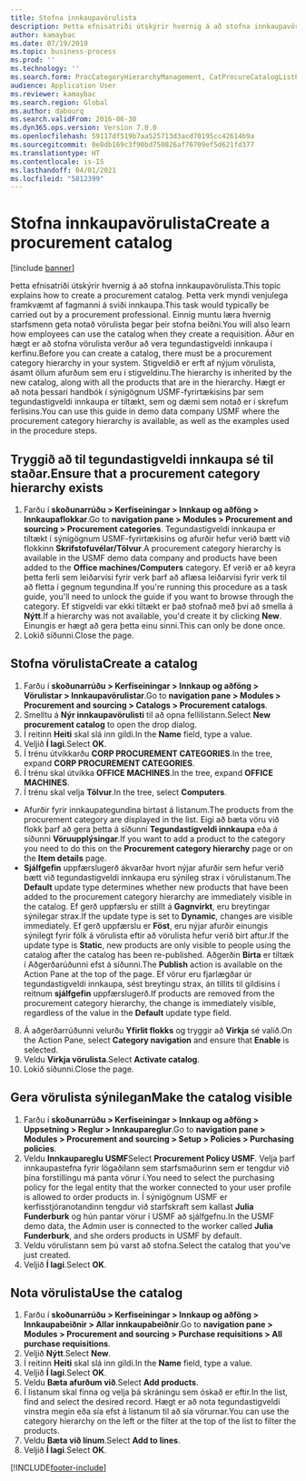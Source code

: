 ```yaml
---
title: Stofna innkaupavörulista
description: Þetta efnisatriði útskýrir hvernig á að stofna innkaupavörulista.
author: kamaybac
ms.date: 07/19/2019
ms.topic: business-process
ms.prod: ''
ms.technology: ''
ms.search.form: ProcCategoryHierarchyManagement, CatProcureCatalogListPage, CatProcureCatalogCreate, CatProcureCatalogEdit, SysPolicyListPage, SysPolicy, CatCatalogPolicyRule, PurchReqTableListPage, PurchReqCreate, PurchReqTable, PurchReqAddItem
audience: Application User
ms.reviewer: kamaybac
ms.search.region: Global
ms.author: dabourq
ms.search.validFrom: 2016-06-30
ms.dyn365.ops.version: Version 7.0.0
ms.openlocfilehash: 59117df519b7aa525713d3acd70195cc42614b9a
ms.sourcegitcommit: 0e8db169c3f90bd750826af76709ef5d621fd377
ms.translationtype: HT
ms.contentlocale: is-IS
ms.lasthandoff: 04/01/2021
ms.locfileid: "5812399"
---
```

# <a name="create-a-procurement-catalog"></a><span data-ttu-id="5ce59-103">Stofna innkaupavörulista</span><span class="sxs-lookup"><span data-stu-id="5ce59-103">Create a procurement catalog</span></span>

[!include [banner](../../includes/banner.md)]

<span data-ttu-id="5ce59-104">Þetta efnisatriði útskýrir hvernig á að stofna innkaupavörulista.</span><span class="sxs-lookup"><span data-stu-id="5ce59-104">This topic explains how to create a procurement catalog.</span></span> <span data-ttu-id="5ce59-105">Þetta verk myndi venjulega framkvæmt af fagmanni á sviði innkaupa.</span><span class="sxs-lookup"><span data-stu-id="5ce59-105">This task would typically be carried out by a procurement professional.</span></span> <span data-ttu-id="5ce59-106">Einnig muntu læra hvernig starfsmenn geta notað vörulista þegar þeir stofna beiðni.</span><span class="sxs-lookup"><span data-stu-id="5ce59-106">You will also learn how employees can use the catalog when they create a requisition.</span></span> <span data-ttu-id="5ce59-107">Áður en hægt er að stofna vörulista verður að vera tegundastigveldi innkaupa í kerfinu.</span><span class="sxs-lookup"><span data-stu-id="5ce59-107">Before you can create a catalog, there must be a procurement category hierarchy in your system.</span></span> <span data-ttu-id="5ce59-108">Stigveldið er erft af nýjum vörulista, ásamt öllum afurðum sem eru í stigveldinu.</span><span class="sxs-lookup"><span data-stu-id="5ce59-108">The hierarchy is inherited by the new catalog, along with all the products that are in the hierarchy.</span></span> <span data-ttu-id="5ce59-109">Hægt er að nota þessari handbók í sýnigögnum USMF-fyrirtækisins þar sem tegundastigveldi innkaupa er tiltækt, sem og dæmi sem notað er í skrefum ferlisins.</span><span class="sxs-lookup"><span data-stu-id="5ce59-109">You can use this guide in demo data company USMF where the procurement category hierarchy is available, as well as the examples used in the procedure steps.</span></span>


## <a name="ensure-that-a-procurement-category-hierarchy-exists"></a><span data-ttu-id="5ce59-110">Tryggið að til tegundastigveldi innkaupa sé til staðar.</span><span class="sxs-lookup"><span data-stu-id="5ce59-110">Ensure that a procurement category hierarchy exists</span></span>
1. <span data-ttu-id="5ce59-111">Farðu í **skoðunarrúðu > Kerfiseiningar > Innkaup og aðföng > Innkaupaflokkar**.</span><span class="sxs-lookup"><span data-stu-id="5ce59-111">Go to **navigation pane > Modules > Procurement and sourcing > Procurement categories**.</span></span> <span data-ttu-id="5ce59-112">Tegundastigveldi innkaupa er tiltækt í sýnigögnum USMF-fyrirtækisins og afurðir hefur verið bætt við flokkinn **Skrifstofuvélar/Tölvur**.</span><span class="sxs-lookup"><span data-stu-id="5ce59-112">A procurement category hierarchy is available in the USMF demo data company and products have been added to the **Office machines/Computers** category.</span></span> <span data-ttu-id="5ce59-113">Ef verið er að keyra þetta ferli sem leiðarvísi fyrir verk þarf að aflæsa leiðarvísi fyrir verk til að fletta í gegnum tegundina.</span><span class="sxs-lookup"><span data-stu-id="5ce59-113">If you're running this procedure as a task guide, you'll need to unlock the guide if you want to browse through the category.</span></span> <span data-ttu-id="5ce59-114">Ef stigveldi var ekki tiltækt er það stofnað með því að smella á **Nýtt**.</span><span class="sxs-lookup"><span data-stu-id="5ce59-114">If a hierarchy was not available, you'd create it by clicking **New**.</span></span> <span data-ttu-id="5ce59-115">Einungis er hægt að gera þetta einu sinni.</span><span class="sxs-lookup"><span data-stu-id="5ce59-115">This can only be done once.</span></span>  
2. <span data-ttu-id="5ce59-116">Lokið síðunni.</span><span class="sxs-lookup"><span data-stu-id="5ce59-116">Close the page.</span></span>

## <a name="create-a-catalog"></a><span data-ttu-id="5ce59-117">Stofna vörulista</span><span class="sxs-lookup"><span data-stu-id="5ce59-117">Create a catalog</span></span>
1. <span data-ttu-id="5ce59-118">Farðu í **skoðunarrúðu > Kerfiseiningar > Innkaup og aðföng > Vörulistar > Innkaupavörulistar**.</span><span class="sxs-lookup"><span data-stu-id="5ce59-118">Go to **navigation pane > Modules > Procurement and sourcing > Catalogs > Procurement catalogs**.</span></span>
2. <span data-ttu-id="5ce59-119">Smelltu á **Nýr innkaupavörulisti** til að opna fellilistann.</span><span class="sxs-lookup"><span data-stu-id="5ce59-119">Select **New procurement catalog** to open the drop dialog.</span></span>
3. <span data-ttu-id="5ce59-120">Í reitinn **Heiti** skal slá inn gildi.</span><span class="sxs-lookup"><span data-stu-id="5ce59-120">In the **Name** field, type a value.</span></span>
4. <span data-ttu-id="5ce59-121">Veljið **Í lagi**.</span><span class="sxs-lookup"><span data-stu-id="5ce59-121">Select **OK**.</span></span>
5. <span data-ttu-id="5ce59-122">Í trénu útvíkkarðu **CORP PROCUREMENT CATEGORIES**.</span><span class="sxs-lookup"><span data-stu-id="5ce59-122">In the tree, expand **CORP PROCUREMENT CATEGORIES**.</span></span>
6. <span data-ttu-id="5ce59-123">Í trénu skal útvíkka **OFFICE MACHINES**.</span><span class="sxs-lookup"><span data-stu-id="5ce59-123">In the tree, expand **OFFICE MACHINES**.</span></span>
7. <span data-ttu-id="5ce59-124">Í trénu skal velja **Tölvur**.</span><span class="sxs-lookup"><span data-stu-id="5ce59-124">In the tree, select **Computers**.</span></span>

  - <span data-ttu-id="5ce59-125">Afurðir fyrir innkaupategundina birtast á listanum.</span><span class="sxs-lookup"><span data-stu-id="5ce59-125">The products from the procurement category are displayed in the list.</span></span> <span data-ttu-id="5ce59-126">Eigi að bæta vöru við flokk þarf að gera þetta á síðunni **Tegundastigveldi innkaupa** eða á síðunni **Vöruupplýsingar**.</span><span class="sxs-lookup"><span data-stu-id="5ce59-126">If you want to add a product to the category you need to do this on the **Procurement category hierarchy** page or on the **Item details** page.</span></span>  
  - <span data-ttu-id="5ce59-127">**Sjálfgefin** uppfærslugerð ákvarðar hvort nýjar afurðir sem hefur verið bætt við tegundastigveldi innkaupa eru sýnileg strax í vörulistanum.</span><span class="sxs-lookup"><span data-stu-id="5ce59-127">The **Default** update type determines whether new products that have been added to the procurement category hierarchy are immediately visible in the catalog.</span></span> <span data-ttu-id="5ce59-128">Ef gerð uppfærslu er stillt á **Gagnvirkt**, eru breytingar sýnilegar strax.</span><span class="sxs-lookup"><span data-stu-id="5ce59-128">If the update type is set to **Dynamic**, changes are visible immediately.</span></span> <span data-ttu-id="5ce59-129">Ef gerð uppfærslu er **Föst**, eru nýjar afurðir einungis sýnilegt fyrir fólk á vörulista eftir að vörulista hefur verið birt aftur.</span><span class="sxs-lookup"><span data-stu-id="5ce59-129">If the update type is **Static**, new products are only visible to people using the catalog after the catalog has been re-published.</span></span> <span data-ttu-id="5ce59-130">Aðgerðin **Birta** er tiltæk í Aðgerðarúðunni efst á síðunni.</span><span class="sxs-lookup"><span data-stu-id="5ce59-130">The **Publish** action is available on the Action Pane at the top of the page.</span></span> <span data-ttu-id="5ce59-131">Ef vörur eru fjarlægðar úr tegundastigveldi innkaupa, sést breytingu strax, án tillits til gildisins í reitnum **sjálfgefin** uppfærslugerð.</span><span class="sxs-lookup"><span data-stu-id="5ce59-131">If products are removed from the procurement category hierarchy, the change is immediately visible, regardless of the value in the **Default** update type field.</span></span>  

8. <span data-ttu-id="5ce59-132">Á aðgerðarrúðunni velurðu **Yfirlit flokks** og tryggir að **Virkja** sé valið.</span><span class="sxs-lookup"><span data-stu-id="5ce59-132">On the Action Pane, select **Category navigation** and ensure that **Enable** is selected.</span></span>
9. <span data-ttu-id="5ce59-133">Veldu **Virkja vörulista**.</span><span class="sxs-lookup"><span data-stu-id="5ce59-133">Select **Activate catalog**.</span></span>
10. <span data-ttu-id="5ce59-134">Lokið síðunni.</span><span class="sxs-lookup"><span data-stu-id="5ce59-134">Close the page.</span></span>

## <a name="make-the-catalog-visible"></a><span data-ttu-id="5ce59-135">Gera vörulista sýnilegan</span><span class="sxs-lookup"><span data-stu-id="5ce59-135">Make the catalog visible</span></span>
1. <span data-ttu-id="5ce59-136">Farðu í **skoðunarrúðu > Kerfiseiningar > Innkaup og aðföng > Uppsetning > Reglur > Innkaupareglur**.</span><span class="sxs-lookup"><span data-stu-id="5ce59-136">Go to **navigation pane > Modules > Procurement and sourcing > Setup > Policies > Purchasing policies**.</span></span>
2. <span data-ttu-id="5ce59-137">Veldu **Innkaupareglu USMF**</span><span class="sxs-lookup"><span data-stu-id="5ce59-137">Select **Procurement Policy USMF**.</span></span> <span data-ttu-id="5ce59-138">Velja þarf innkaupastefna fyrir lögaðilann sem starfsmaðurinn sem er tengdur við þína forstillingu má panta vörur í.</span><span class="sxs-lookup"><span data-stu-id="5ce59-138">You need to select the purchasing policy for the legal entity that the worker connected to your user profile is allowed to order products in.</span></span> <span data-ttu-id="5ce59-139">Í sýnigögnum USMF er kerfisstjóranotandinn tengdur við starfskraft sem kallast **Julia Funderburk** og hún pantar vörur í USMF að sjálfgefnu.</span><span class="sxs-lookup"><span data-stu-id="5ce59-139">In the USMF demo data, the Admin user is connected to the worker called **Julia Funderburk**, and she orders products in USMF by default.</span></span>  
3. <span data-ttu-id="5ce59-140">Veldu vörulistann sem þú varst að stofna.</span><span class="sxs-lookup"><span data-stu-id="5ce59-140">Select the catalog that you've just created.</span></span>
4. <span data-ttu-id="5ce59-141">Veljið **Í lagi**.</span><span class="sxs-lookup"><span data-stu-id="5ce59-141">Select **OK**.</span></span>

## <a name="use-the-catalog"></a><span data-ttu-id="5ce59-142">Nota vörulista</span><span class="sxs-lookup"><span data-stu-id="5ce59-142">Use the catalog</span></span>
1. <span data-ttu-id="5ce59-143">Farðu í **skoðunarrúðu > Kerfiseiningar > Innkaup og aðföng > Innkaupabeiðnir > Allar innkaupabeiðnir**.</span><span class="sxs-lookup"><span data-stu-id="5ce59-143">Go to **navigation pane > Modules > Procurement and sourcing > Purchase requisitions > All purchase requisitions**.</span></span>
2. <span data-ttu-id="5ce59-144">Veljið **Nýtt**.</span><span class="sxs-lookup"><span data-stu-id="5ce59-144">Select **New**.</span></span>
3. <span data-ttu-id="5ce59-145">Í reitinn **Heiti** skal slá inn gildi.</span><span class="sxs-lookup"><span data-stu-id="5ce59-145">In the **Name** field, type a value.</span></span>
4. <span data-ttu-id="5ce59-146">Veljið **Í lagi**.</span><span class="sxs-lookup"><span data-stu-id="5ce59-146">Select **OK**.</span></span>
5. <span data-ttu-id="5ce59-147">Veldu **Bæta afurðum við**.</span><span class="sxs-lookup"><span data-stu-id="5ce59-147">Select **Add products**.</span></span>
6. <span data-ttu-id="5ce59-148">Í listanum skal finna og velja þá skráningu sem óskað er eftir.</span><span class="sxs-lookup"><span data-stu-id="5ce59-148">In the list, find and select the desired record.</span></span> <span data-ttu-id="5ce59-149">Hægt er að nota tegundastigveldi vinstra megin eða sía efst á listanum til að sía vörurnar.</span><span class="sxs-lookup"><span data-stu-id="5ce59-149">You can use the category hierarchy on the left or the filter at the top of the list to filter the products.</span></span>  
7. <span data-ttu-id="5ce59-150">Veldu **Bæta við línum**.</span><span class="sxs-lookup"><span data-stu-id="5ce59-150">Select **Add to lines**.</span></span>
8. <span data-ttu-id="5ce59-151">Veljið **Í lagi**.</span><span class="sxs-lookup"><span data-stu-id="5ce59-151">Select **OK**.</span></span>



[!INCLUDE[footer-include](../../../includes/footer-banner.md)]